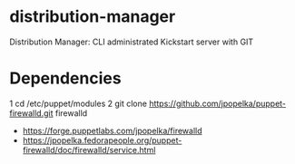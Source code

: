 distribution-manager
====================

Distribution Manager: CLI administrated Kickstart server with GIT


Dependencies
============

1 cd /etc/puppet/modules
2 git clone https://github.com/jpopelka/puppet-firewalld.git firewalld
  * https://forge.puppetlabs.com/jpopelka/firewalld
  * https://jpopelka.fedorapeople.org/puppet-firewalld/doc/firewalld/service.html

